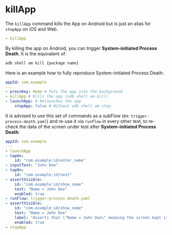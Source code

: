 # killApp

The `killApp` command kills the App on Android but is just an alias for `stopApp` on iOS and Web.

```yaml
- killApp
```
By killing the app on Android, you can trigger **System-initiated Process Death**. It is the equivalent of: 
```bash
adb shell am kill {package name}
```
Here is an example how to fully reproduce System-initiated Process Death:
```yaml
appId: com.example
---
- pressKey: Home # Puts the app into the background
- killApp # Kills the app (adb shell am kill)
- launchApp: # Relaunches the app
    stopApp: false # Without adb shell am stop
```

It is advised to use this set of commands as a subFlow (ex: `trigger-process-death.yaml`) and re-use it via `runFlow` in every other test, to re-check the data of the screen under test after **System-initiated Process Death**:

```yaml
appId: com.example
---
- launchApp
- tapOn:
    id: "com.example:id/enter_name"
- inputText: "John Doe"
- tapOn:
    id: "com.example:id/next"
- assertVisible:
    id: "com.example:id/show_name"
    text: "Name = John Doe"
    enabled: true
- runFlow: trigger-process-death.yaml
- assertVisible:
    id: "com.example:id/show_name"
    text: "Name = John Doe"
    label: "Asserts that \"Name = John Doe\" meaning the screen kept its data after System-initiated Process Death"
    enabled: true
- stopApp
```